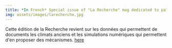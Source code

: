 ```yaml
---
title: *In French* Special issue of "La Recherche" mag dedicated to paleoclimate ! 
img: assets/images/larecherche.jpg
---
```

Cette édition de la Recherche revient sur les données qui permettent de documents les climats anciens et les simulations numériques qui permettent d'en proposer des mécanismes.
[here](https://paleoclim-cnrs.github.io/presentations/2022_01_28_Defense_Julia_Bres/)
